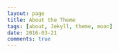 ```yaml
---
layout: page
title: About the Theme
tags: [about, Jekyll, theme, moon]
date: 2016-03-21
comments: true
---
```

    
